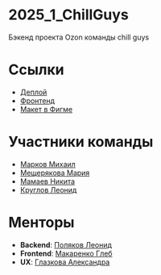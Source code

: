 # 2025_1_ChillGuys
Бэкенд проекта Ozon команды chill guys

# Ссылки 

+ [Деплой](https://bazaar-techpark.ru/)
+ [Фронтенд](https://github.com/frontend-park-mail-ru/2025_1_Chill_Guys)
+ [Макет в Фигме](https://www.figma.com/design/Pl0OU8Hrg2O9prMhrTiqrX/Bazaar_Chill_Guys_2025?node-id=0-1&p=f&t=59tFe8ABFlUZLsDP-0)

# Участники команды

+ [Марков Михаил](https://github.com/mishamarkov15)
+ [Мещерякова Мария](https://github.com/marrriamme)
+ [Мамаев Никита ](https://github.com/nik-mLb)
+ [Круглов Леонид](https://github.com/lenya1567)

# Менторы

+ **Backend**: [Поляков Леонид](https://github.com/Benzogang-Tape) 
+ **Frontend**: [Макаренко Глеб](https://github.com/Glibusss) 
+ **UX**: [Глазкова Александра](https://t.me/aglazkowa) 